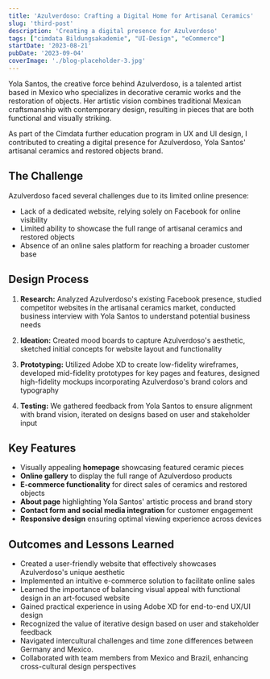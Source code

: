 ```yaml
---
title: 'Azulverdoso: Crafting a Digital Home for Artisanal Ceramics'
slug: 'third-post'
description: 'Creating a digital presence for Azulverdoso'
tags: ["cimdata Bildungsakademie", "UI-Design", "eCommerce"]
startDate: '2023-08-21'
pubDate: '2023-09-04'
coverImage: './blog-placeholder-3.jpg'
---
```


Yola Santos, the creative force behind Azulverdoso, is a talented artist based in Mexico who specializes in decorative ceramic works and the restoration of objects. Her artistic vision combines traditional Mexican craftsmanship with contemporary design, resulting in pieces that are both functional and visually striking. 

As part of the Cimdata further education program in UX and UI design, I contributed to creating a digital presence for Azulverdoso, Yola Santos' artisanal ceramics and restored objects brand.

## The Challenge

Azulverdoso faced several challenges due to its limited online presence:

- Lack of a dedicated website, relying solely on Facebook for online visibility
- Limited ability to showcase the full range of artisanal ceramics and restored objects
- Absence of an online sales platform for reaching a broader customer base

## Design Process

1. **Research:** Analyzed Azulverdoso's existing Facebook presence, studied competitor websites in the artisanal ceramics market, conducted business interview with Yola Santos to understand potential business needs

2. **Ideation:** Created mood boards to capture Azulverdoso's aesthetic, sketched initial concepts for website layout and functionality

3. **Prototyping:** Utilized Adobe XD to create low-fidelity wireframes, developed mid-fidelity prototypes for key pages and features, designed high-fidelity mockups incorporating Azulverdoso's brand colors and typography

4. **Testing:** We gathered feedback from Yola Santos to ensure alignment with brand vision, iterated on designs based on user and stakeholder input

## Key Features

- Visually appealing **homepage** showcasing featured ceramic pieces
- **Online gallery** to display the full range of Azulverdoso products
- **E-commerce functionality** for direct sales of ceramics and restored objects
- **About page** highlighting Yola Santos' artistic process and brand story
- **Contact form and social media integration** for customer engagement
- **Responsive design** ensuring optimal viewing experience across devices

## Outcomes and Lessons Learned

- Created a user-friendly website that effectively showcases Azulverdoso's unique aesthetic
- Implemented an intuitive e-commerce solution to facilitate online sales
- Learned the importance of balancing visual appeal with functional design in an art-focused website
- Gained practical experience in using Adobe XD for end-to-end UX/UI design
- Recognized the value of iterative design based on user and stakeholder feedback
- Navigated intercultural challenges and time zone differences between Germany and Mexico. 
- Collaborated with team members from Mexico and Brazil, enhancing cross-cultural design perspectives
